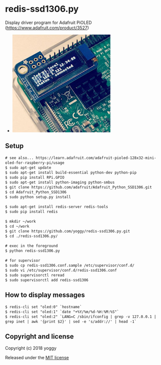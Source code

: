 redis-ssd1306.py
====
Display driver program for Adafruit PiOLED (https://www.adafruit.com/product/3527)

* ![img01.jpg](img01.jpg)


Setup
----

    # see also... https://learn.adafruit.com/adafruit-pioled-128x32-mini-oled-for-raspberry-pi/usage
    $ sudo apt-get update
    $ sudo apt-get install build-essential python-dev python-pip
    $ sudo pip install RPi.GPIO
    $ sudo apt-get install python-imaging python-smbus
    $ git clone https://github.com/adafruit/Adafruit_Python_SSD1306.git
    $ cd Adafruit_Python_SSD1306
    $ sudo python setup.py install

    $ sudo apt-get install redis-server redis-tools
    $ sudo pip install redis

    $ mkdir ~/work
    $ cd ~/work
    $ git clone https://github.com/yoggy/redis-ssd1306.py.git
    $ cd ./redis-ssd1306.py/

    # exec in the foreground
    $ python redis-ssd1306.py

    # for supervisor
    $ sudo cp redis-ssd1306.conf.sample /etc/supervisor/conf.d/
    $ sudo vi /etc/supervisor/conf.d/redis-ssd1306.conf
    $ sudo supervisorctl reread
    $ sudo supervisorctl add redis-ssd1306

How to display messages
----

    $ redis-cli set "oled:0" `hostname`
    $ redis-cli set "oled:1" `date "+%Y/%m/%d-%H:%M:%S"`
    $ redis-cli set "oled:2" `LANG=C /sbin/ifconfig | grep -v 127.0.0.1 | grep inet | awk '{print $2}' | sed -e 's/addr://' | head -1`

Copyright and license
----
Copyright (c) 2018 yoggy

Released under the [MIT license](LICENSE.txt)

